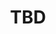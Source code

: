 ﻿---
  name: 20d2t1s7
  title: TBD
  content:
  category: UX/UI
  format: Conférence
  speakers: TBD
  room: Auditorium
  time_start: '15:00'
  time_end: '15:45'
---
